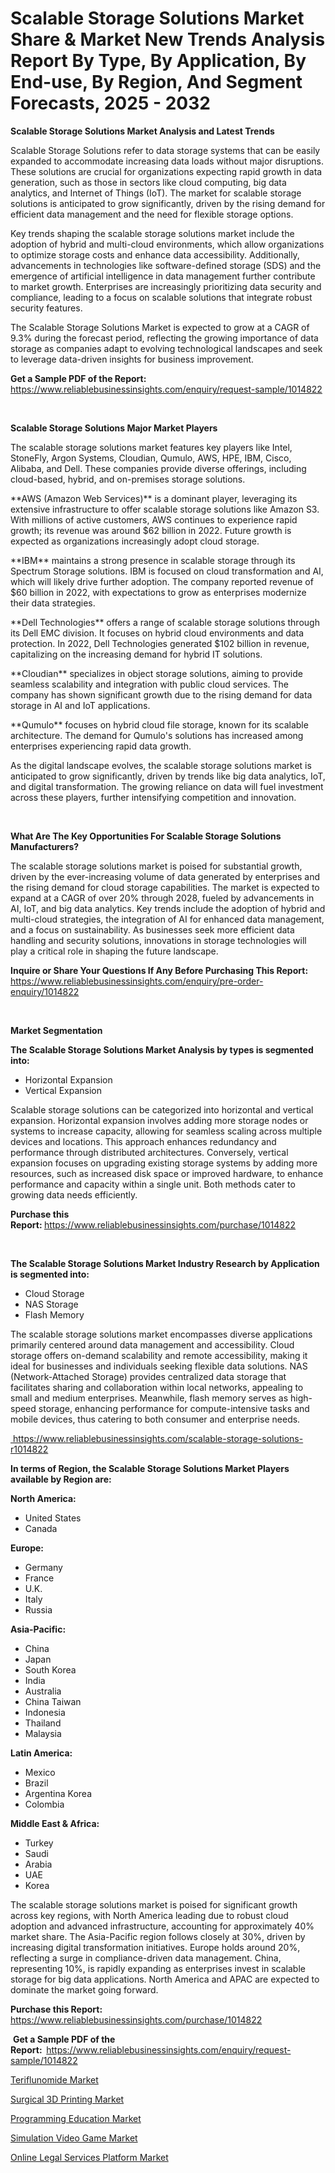 <p><h1>Scalable Storage Solutions Market Share & Market New Trends Analysis Report By Type, By Application, By End-use, By Region, And Segment Forecasts, 2025 - 2032</h1></p><p><strong>Scalable Storage Solutions Market Analysis and Latest Trends</strong></p>
<p><p>Scalable Storage Solutions refer to data storage systems that can be easily expanded to accommodate increasing data loads without major disruptions. These solutions are crucial for organizations expecting rapid growth in data generation, such as those in sectors like cloud computing, big data analytics, and Internet of Things (IoT). The market for scalable storage solutions is anticipated to grow significantly, driven by the rising demand for efficient data management and the need for flexible storage options.</p><p>Key trends shaping the scalable storage solutions market include the adoption of hybrid and multi-cloud environments, which allow organizations to optimize storage costs and enhance data accessibility. Additionally, advancements in technologies like software-defined storage (SDS) and the emergence of artificial intelligence in data management further contribute to market growth. Enterprises are increasingly prioritizing data security and compliance, leading to a focus on scalable solutions that integrate robust security features. </p><p>The Scalable Storage Solutions Market is expected to grow at a CAGR of 9.3% during the forecast period, reflecting the growing importance of data storage as companies adapt to evolving technological landscapes and seek to leverage data-driven insights for business improvement.</p></p>
<p><strong>Get a Sample PDF of the Report:&nbsp;</strong> <a href="https://www.reliablebusinessinsights.com/enquiry/request-sample/1014822?utm_campaign=1847&utm_medium=2&utm_source=Github&utm_content=ia&utm_term=06032025&utm_id=scalable-storage-solutions">https://www.reliablebusinessinsights.com/enquiry/request-sample/1014822</a></p>
<p>&nbsp;</p>
<p><strong>Scalable Storage Solutions Major Market Players</strong></p>
<p><p>The scalable storage solutions market features key players like Intel, StoneFly, Argon Systems, Cloudian, Qumulo, AWS, HPE, IBM, Cisco, Alibaba, and Dell. These companies provide diverse offerings, including cloud-based, hybrid, and on-premises storage solutions.</p><p>**AWS (Amazon Web Services)** is a dominant player, leveraging its extensive infrastructure to offer scalable storage solutions like Amazon S3. With millions of active customers, AWS continues to experience rapid growth; its revenue was around $62 billion in 2022. Future growth is expected as organizations increasingly adopt cloud storage.</p><p>**IBM** maintains a strong presence in scalable storage through its Spectrum Storage solutions. IBM is focused on cloud transformation and AI, which will likely drive further adoption. The company reported revenue of $60 billion in 2022, with expectations to grow as enterprises modernize their data strategies.</p><p>**Dell Technologies** offers a range of scalable storage solutions through its Dell EMC division. It focuses on hybrid cloud environments and data protection. In 2022, Dell Technologies generated $102 billion in revenue, capitalizing on the increasing demand for hybrid IT solutions.</p><p>**Cloudian** specializes in object storage solutions, aiming to provide seamless scalability and integration with public cloud services. The company has shown significant growth due to the rising demand for data storage in AI and IoT applications.</p><p>**Qumulo** focuses on hybrid cloud file storage, known for its scalable architecture. The demand for Qumulo's solutions has increased among enterprises experiencing rapid data growth.</p><p>As the digital landscape evolves, the scalable storage solutions market is anticipated to grow significantly, driven by trends like big data analytics, IoT, and digital transformation. The growing reliance on data will fuel investment across these players, further intensifying competition and innovation.</p></p>
<p>&nbsp;</p>
<p><strong>What Are The Key Opportunities For Scalable Storage Solutions Manufacturers?</strong></p>
<p><p>The scalable storage solutions market is poised for substantial growth, driven by the ever-increasing volume of data generated by enterprises and the rising demand for cloud storage capabilities. The market is expected to expand at a CAGR of over 20% through 2028, fueled by advancements in AI, IoT, and big data analytics. Key trends include the adoption of hybrid and multi-cloud strategies, the integration of AI for enhanced data management, and a focus on sustainability. As businesses seek more efficient data handling and security solutions, innovations in storage technologies will play a critical role in shaping the future landscape.</p></p>
<p><strong>Inquire or Share Your Questions If Any Before Purchasing This Report:</strong> <a href="https://www.reliablebusinessinsights.com/enquiry/pre-order-enquiry/1014822?utm_campaign=1847&utm_medium=2&utm_source=Github&utm_content=ia&utm_term=06032025&utm_id=scalable-storage-solutions">https://www.reliablebusinessinsights.com/enquiry/pre-order-enquiry/1014822</a></p>
<p>&nbsp;</p>
<p><strong>Market Segmentation</strong></p>
<p><strong>The Scalable Storage Solutions Market Analysis by types is segmented into:</strong></p>
<p><ul><li>Horizontal Expansion</li><li>Vertical Expansion</li></ul></p>
<p><p>Scalable storage solutions can be categorized into horizontal and vertical expansion. Horizontal expansion involves adding more storage nodes or systems to increase capacity, allowing for seamless scaling across multiple devices and locations. This approach enhances redundancy and performance through distributed architectures. Conversely, vertical expansion focuses on upgrading existing storage systems by adding more resources, such as increased disk space or improved hardware, to enhance performance and capacity within a single unit. Both methods cater to growing data needs efficiently.</p></p>
<p><strong>Purchase this Report:&nbsp;</strong><a href="https://www.reliablebusinessinsights.com/purchase/1014822?utm_campaign=1847&utm_medium=2&utm_source=Github&utm_content=ia&utm_term=06032025&utm_id=scalable-storage-solutions">https://www.reliablebusinessinsights.com/purchase/1014822</a></p>
<p>&nbsp;</p>
<p><strong>The Scalable Storage Solutions Market Industry Research by Application is segmented into:</strong></p>
<p><ul><li>Cloud Storage</li><li>NAS Storage</li><li>Flash Memory</li></ul></p>
<p><p>The scalable storage solutions market encompasses diverse applications primarily centered around data management and accessibility. Cloud storage offers on-demand scalability and remote accessibility, making it ideal for businesses and individuals seeking flexible data solutions. NAS (Network-Attached Storage) provides centralized data storage that facilitates sharing and collaboration within local networks, appealing to small and medium enterprises. Meanwhile, flash memory serves as high-speed storage, enhancing performance for compute-intensive tasks and mobile devices, thus catering to both consumer and enterprise needs.</p></p>
<p><a href="https://www.reliablebusinessinsights.com/scalable-storage-solutions-r1014822?utm_campaign=1847&utm_medium=2&utm_source=Github&utm_content=ia&utm_term=06032025&utm_id=scalable-storage-solutions">&nbsp;https://www.reliablebusinessinsights.com/scalable-storage-solutions-r1014822</a></p>
<p><strong>In terms of Region, the Scalable Storage Solutions Market Players available by Region are:</strong></p>
<p>
    <p> <strong> North America: </strong>
        <ul>
            <li>United States</li>
            <li>Canada</li>
        </ul>
        </p> 
    <p> <strong> Europe: </strong>
        <ul>
            <li>Germany</li>
            <li>France</li>
            <li>U.K.</li>
            <li>Italy</li>
            <li>Russia</li>
        </ul>
        </p> 
    <p> <strong> Asia-Pacific: </strong>
        <ul>
            <li>China</li>
            <li>Japan</li>
            <li>South Korea</li>
            <li>India</li>
            <li>Australia</li>
            <li>China Taiwan</li>
            <li>Indonesia</li>
            <li>Thailand</li>
            <li>Malaysia</li>
        </ul>
        </p> 
    <p> <strong> Latin America: </strong>
        <ul>
            <li>Mexico</li>
            <li>Brazil</li>
            <li>Argentina Korea</li>
            <li>Colombia</li>
        </ul>
        </p> 
    <p> <strong> Middle East & Africa: </strong>
        <ul>
            <li>Turkey</li>
            <li>Saudi</li>
            <li>Arabia</li>
            <li>UAE</li>
            <li>Korea</li>
        </ul>
    </p>
    </p>
<p><p>The scalable storage solutions market is poised for significant growth across key regions, with North America leading due to robust cloud adoption and advanced infrastructure, accounting for approximately 40% market share. The Asia-Pacific region follows closely at 30%, driven by increasing digital transformation initiatives. Europe holds around 20%, reflecting a surge in compliance-driven data management. China, representing 10%, is rapidly expanding as enterprises invest in scalable storage for big data applications. North America and APAC are expected to dominate the market going forward.</p></p>
<p><strong>Purchase this Report: </strong><a href="https://www.reliablebusinessinsights.com/purchase/1014822?utm_campaign=1847&utm_medium=2&utm_source=Github&utm_content=ia&utm_term=06032025&utm_id=scalable-storage-solutions">https://www.reliablebusinessinsights.com/purchase/1014822</a></p>
<p>&nbsp;<strong>Get a Sample PDF of the Report:&nbsp;&nbsp;</strong><a href="https://www.reliablebusinessinsights.com/enquiry/request-sample/1014822?utm_campaign=1847&utm_medium=2&utm_source=Github&utm_content=ia&utm_term=06032025&utm_id=scalable-storage-solutions">https://www.reliablebusinessinsights.com/enquiry/request-sample/1014822</a></p>
<p><strong></strong></p>
<p><p><a href="https://github.com/kitkaeberz5z/Market-Research-Report-List-1/blob/main/teriflunomide-market.md?utm_campaign=1847&utm_medium=2&utm_source=Github&utm_content=ia&utm_term=06032025&utm_id=scalable-storage-solutions">Teriflunomide Market</a></p><p><a href="https://github.com/olesjaquah/Market-Research-Report-List-1/blob/main/surgical-3d-printing-market.md?utm_campaign=1847&utm_medium=2&utm_source=Github&utm_content=ia&utm_term=06032025&utm_id=scalable-storage-solutions">Surgical 3D Printing Market</a></p><p><a href="https://github.com/kitsossadien/Market-Research-Report-List-1/blob/main/programming-education-market.md?utm_campaign=1847&utm_medium=2&utm_source=Github&utm_content=ia&utm_term=06032025&utm_id=scalable-storage-solutions">Programming Education Market</a></p><p><a href="https://github.com/edriceakeime/Market-Research-Report-List-1/blob/main/simulation-video-game-market.md?utm_campaign=1847&utm_medium=2&utm_source=Github&utm_content=ia&utm_term=06032025&utm_id=scalable-storage-solutions">Simulation Video Game Market</a></p><p><a href="https://github.com/seppelharjap/Market-Research-Report-List-1/blob/main/online-legal-services-platform-market.md?utm_campaign=1847&utm_medium=2&utm_source=Github&utm_content=ia&utm_term=06032025&utm_id=scalable-storage-solutions">Online Legal Services Platform Market</a></p></p>
